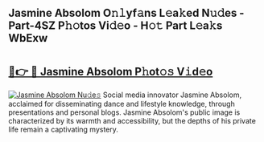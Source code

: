 ## Jasmine Absolom O𝚗𝚕yf𝚊ns L𝚎a𝚔ed N𝚞𝚍es - Part-4SZ P𝚑𝚘tos Vi𝚍𝚎o - H𝚘𝚝 Part L𝚎a𝚔s WbExw

# <h2><a href="http://kf2och.oniu.top/?m=Jasmine+Absolom">🔗👉 🔴 Jasmine Absolom P𝚑ot𝚘𝚜 V𝚒d𝚎o</a></h2>

[![Jasmine Absolom Nu𝚍e𝚜](https://i.imgur.com/0qMVB7G.gif)](http://kf2och.oniu.top/?m=Jasmine+Absolom)
Social media innovator Jasmine Absolom, acclaimed for disseminating dance and lifestyle knowledge, through presentations and personal blogs. Jasmine Absolom's public image is characterized by its warmth and accessibility, but the depths of his private life remain a captivating mystery.  
